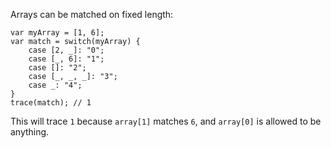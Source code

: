 Arrays can be matched on fixed length:

```
var myArray = [1, 6];
var match = switch(myArray) {
	case [2, _]: "0";
	case [_, 6]: "1";
	case []: "2";
	case [_, _, _]: "3";
	case _: "4";
}
trace(match); // 1
```

This will trace `1` because `array[1]` matches `6`, and `array[0]` is allowed to be anything.